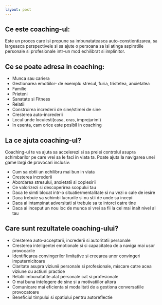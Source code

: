```yaml
---
layout: post
---
```



## Ce este coaching-ul:

Este un proces care isi propune sa imbunatateasca auto-constientizarea, sa largeasca perspectivele si sa ajute o persoana sa isi atinga aspiratiile personale si profesionale intr-un mod echilibrat si implinitor.

## Ce se poate adresa in coaching:

* Munca sau cariera
* Gestionarea emotiilor- de exemplu stresul, furia, tristetea, anxietatea
* Familie
* Prieteni
* Sanatate si Fitness
* Relatii
* Construirea increderii de sine/stimei de sine
* Cresterea auto-increderii
* Locul unde locuiesti(casa, oras, imprejurimi)
* In esenta, cam orice este posibil in coaching

## La ce ajuta coaching-ul?

Coaching-ul te va ajuta sa accelerezi si sa preiei controlul asupra schimbarilor pe care vrei sa le faci in viata ta. Poate ajuta la navigarea unei game largi de provocari inclusiv:
* Cum sa obtii un echilibru mai bun in viata
* Cresterea increderii
* Abordarea stresului, anxietatii si coplesirii
* Ce valorizezi si descoperirea scopului tau
* Daca te simti blocat intr-o situatie/mentalitate si nu vezi o cale de iesire
* Daca trebuie sa schimbi lucrurile si nu stii de unde sa incepi
* Daca ai intampinat adversitati si trebuie sa te intorci catre tine
* Daca ai inceput un nou loc de munca si vrei sa fii la cel mai inalt nivel al tau

## Care sunt rezultatele coaching-ului?

* Cresterea auto-acceptarii, increderii si autoritatii personale
* Cresterea inteligentei emotionale si si capacitatea de a naviga mai usor provocarile
* Identificarea convingerilor limitative si creearea unor convingeri imputernicitoare
* Claritate asupra viziunii personale si profesionale, miscare catre acea viziune cu actiuni practice
* Relatii imbunatatite atat personale cat si profesionale
* O mai buna intelegere de sine si a motivatiilor altora
* Comunicare mai eficienta si modalitati de a gestiona conversatiile provocatoare
* Beneficiul timpului si spatiului pentru autoreflectie
